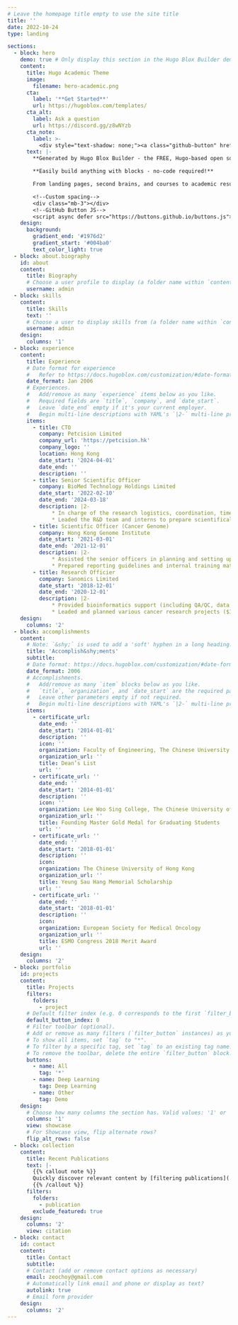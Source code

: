 ```yaml
---
# Leave the homepage title empty to use the site title
title: ''
date: 2022-10-24
type: landing

sections:
  - block: hero
    demo: true # Only display this section in the Hugo Blox Builder demo site
    content:
      title: Hugo Academic Theme
      image:
        filename: hero-academic.png
      cta:
        label: '**Get Started**'
        url: https://hugoblox.com/templates/
      cta_alt:
        label: Ask a question
        url: https://discord.gg/z8wNYzb
      cta_note:
        label: >-
          <div style="text-shadow: none;"><a class="github-button" href="https://github.com/HugoBlox/hugo-blox-builder" data-icon="octicon-star" data-size="large" data-show-count="true" aria-label="Star">Star Hugo Blox Builder</a></div><div style="text-shadow: none;"><a class="github-button" href="https://github.com/HugoBlox/theme-academic-cv" data-icon="octicon-star" data-size="large" data-show-count="true" aria-label="Star">Star the Academic template</a></div>
      text: |-
        **Generated by Hugo Blox Builder - the FREE, Hugo-based open source website builder trusted by 500,000+ sites.**

        **Easily build anything with blocks - no-code required!**

        From landing pages, second brains, and courses to academic resumés, conferences, and tech blogs.

        <!--Custom spacing-->
        <div class="mb-3"></div>
        <!--GitHub Button JS-->
        <script async defer src="https://buttons.github.io/buttons.js"></script>
    design:
      background:
        gradient_end: '#1976d2'
        gradient_start: '#004ba0'
        text_color_light: true
  - block: about.biography
    id: about
    content:
      title: Biography
      # Choose a user profile to display (a folder name within `content/authors/`)
      username: admin
  - block: skills
    content:
      title: Skills
      text: ''
      # Choose a user to display skills from (a folder name within `content/authors/`)
      username: admin
    design:
      columns: '1'
  - block: experience
    content:
      title: Experience
      # Date format for experience
      #   Refer to https://docs.hugoblox.com/customization/#date-format
      date_format: Jan 2006
      # Experiences.
      #   Add/remove as many `experience` items below as you like.
      #   Required fields are `title`, `company`, and `date_start`.
      #   Leave `date_end` empty if it's your current employer.
      #   Begin multi-line descriptions with YAML's `|2-` multi-line prefix.
      items:
        - title: CTO
          company: Petcision Limited
          company_url: 'https://petcision.hk'
          company_logo: ''
          location: Hong Kong
          date_start: '2024-04-01'
          date_end: ''
          description: ''
        - title: Senior Scientific Officer
          company: BioMed Technology Holdings Limited
          date_start: '2022-02-10'
          date_end: '2024-03-18'
          description: |2-
              * In charge of the research logistics, coordination, timeline, manuscript preparation and bioinformatics analysis for microbiome research projects
              * Leaded the R&D team and interns to prepare scientifically driven materials to support sales & marketing activities
        - title: Scientific Officer (Cancer Genome)
          company: Hong Kong Genome Institute
          date_start: '2021-03-01'
          date_end: '2021-12-01'
          description: |2-
              * Assisted the senior officers in planning and setting up a new molecular laboratory supporting population genome project
              * Prepared reporting guidelines and internal training materials for data interpretation and genome analysis
        - title: Research Officier
          company: Sanomics Limited
          date_start: '2018-12-01'
          date_end: '2020-12-01'
          description: |2-
              * Provided bioinformatics support (including QA/QC, data analysis, management, and interpretation) for clinical reporting of NGS data
              * Leaded and planned various cancer research projects ($10m funding)
    design:
      columns: '2'
  - block: accomplishments
    content:
      # Note: `&shy;` is used to add a 'soft' hyphen in a long heading.
      title: 'Accomplish&shy;ments'
      subtitle:
      # Date format: https://docs.hugoblox.com/customization/#date-format
      date_format: 2006
      # Accomplishments.
      #   Add/remove as many `item` blocks below as you like.
      #   `title`, `organization`, and `date_start` are the required parameters.
      #   Leave other parameters empty if not required.
      #   Begin multi-line descriptions with YAML's `|2-` multi-line prefix.
      items:
        - certificate_url: 
          date_end: ''
          date_start: '2014-01-01'
          description: ''
          icon: ''
          organization: Faculty of Engineering, The Chinese University of Hong Kong
          organization_url: ''
          title: Dean’s List
          url: ''
        - certificate_url: ''
          date_end: ''
          date_start: '2014-01-01'
          description: ''
          icon: ''
          organization: Lee Woo Sing College, The Chinese University of Hong Kong
          organization_url: ''
          title: Founding Master Gold Medal for Graduating Students
          url: ''
        - certificate_url: ''
          date_end: ''
          date_start: '2018-01-01'
          description: ''
          icon: 
          organization: The Chinese University of Hong Kong
          organization_url: ''
          title: Yeung Sau Hang Memorial Scholarship
          url: ''
        - certificate_url: ''
          date_end: ''
          date_start: '2018-01-01'
          description: ''
          icon: 
          organization: European Society for Medical Oncology
          organization_url: ''
          title: ESMO Congress 2018 Merit Award
          url: ''
    design:
      columns: '2'
  - block: portfolio
    id: projects
    content:
      title: Projects
      filters:
        folders:
          - project
      # Default filter index (e.g. 0 corresponds to the first `filter_button` instance below).
      default_button_index: 0
      # Filter toolbar (optional).
      # Add or remove as many filters (`filter_button` instances) as you like.
      # To show all items, set `tag` to "*".
      # To filter by a specific tag, set `tag` to an existing tag name.
      # To remove the toolbar, delete the entire `filter_button` block.
      buttons:
        - name: All
          tag: '*'
        - name: Deep Learning
          tag: Deep Learning
        - name: Other
          tag: Demo
    design:
      # Choose how many columns the section has. Valid values: '1' or '2'.
      columns: '1'
      view: showcase
      # For Showcase view, flip alternate rows?
      flip_alt_rows: false
  - block: collection
    content:
      title: Recent Publications
      text: |-
        {{% callout note %}}
        Quickly discover relevant content by [filtering publications](./publication/).
        {{% /callout %}}
      filters:
        folders:
          - publication
        exclude_featured: true
    design:
      columns: '2'
      view: citation
  - block: contact
    id: contact
    content:
      title: Contact
      subtitle:
      # Contact (add or remove contact options as necessary)
      email: zeochoy@gmail.com
      # Automatically link email and phone or display as text?
      autolink: true
      # Email form provider
    design:
      columns: '2'
---
```

